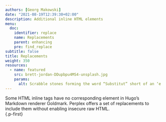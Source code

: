 ```yaml
---
authors: [Georg Makowski]
date: "2021-08-19T12:39:30+02:00"
description: Additional inline HTML elements
menu:
  doc:
    identifier: replace
    name: Replacements
    parent: enhancing
    pre: find_replace
subtitle: false
title: Replacements
weight: 350
resources:
  - name: featured
    src: brett-jordan-DDupbpu4MS4-unsplash.jpg
    params:
      alt: Scrabble stones forming the word “Substitut” short of an ‘e’
---
```


Some HTML inline tags have no corresponding element in Hugo’s Markdown renderer Goldmark. Perplex offers a set of replacements to include them without enabling insecure raw HTML.  
{.p-first} <!--more-->
